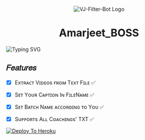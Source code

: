 <p align="center">
  <img src="" alt="VJ-Filter-Bot Logo">
</p>
<h1 align="center">
  Amarjeet_BOSS
</h1>

![Typing SVG](https://readme-typing-svg.herokuapp.com/?lines=𝑊𝑒𝑙𝑐𝑜𝑚𝑒+𝑇𝑜+𝑴𝑨𝑯𝑰+𝑩𝒐𝒕𝒛+𝒔𝒕𝒐𝒓𝒆;𝐴+𝑠𝑖𝑚𝑝𝑙𝑒+𝑎𝑛𝑑+𝑝𝑜𝑤𝑒𝑟𝑓𝑢𝑙+𝐵𝑜𝑡!;𝑻𝒙𝒕+𝒕𝒐+𝒗𝒊𝒅𝒆𝒐+𝒖𝒑𝒍𝒐𝒂𝒅𝒆𝒓+𝒃𝒐𝒕!)
</p>

## 𝐹𝑒𝑎𝑡𝑢𝑟𝑒𝑠
 
- [x] Exᴛʀᴀᴄᴛ Vɪᴅᴇᴏs ғʀᴏᴍ Tᴇxᴛ Fɪʟᴇ ✅
- [x] Sᴇᴛ Yᴏᴜʀ Cᴀᴘᴛɪᴏɴ Iɴ FɪʟᴇNᴀᴍᴇ ✅
- [x] Sᴇᴛ Bᴀᴛᴄʜ Nᴀᴍᴇ ᴀᴄᴄᴏʀᴅɪɴɢ ᴛᴏ Yᴏᴜ ✅
- [x] Sᴜᴘᴘᴏʀᴛs Aʟʟ Cᴏᴀᴄʜɪɴɢs' TXT ✅




[![Deploy To Heroku](https://www.herokucdn.com/deploy/button.svg)](https://heroku.com/deploy?template=https://github.com/Nrgodara/Working_txt_uploader)
